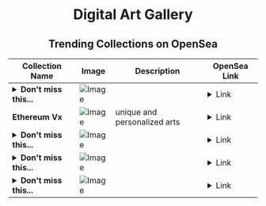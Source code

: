 <div align="center">

# Digital Art Gallery

## Trending Collections on OpenSea

| Collection Name                       | Image                                                                                     | Description                       | OpenSea Link                                                                                          |
|---------------------------------------|-------------------------------------------------------------------------------------------|-----------------------------------|--------------------------------------------------------------------------------------------------------|
| **<details><summary>Don't miss this...</summary>Don't miss this chance!</details>** | ![Image](https://i.seadn.io/s/raw/files/faaf43ce9974d64a13f145f3a8d69987.png?w=500&auto=format?w=200&auto=format) |  | <details><summary>Link</summary>[Don't miss this chance!](https://opensea.io/collection/don-t-miss-this-chance-751)</details> |
| **Ethereum Vx** | ![Image](https://i.seadn.io/s/raw/files/45d2891e65cb148c3c89f2f710f75354.jpg?w=500&auto=format?w=200&auto=format) | unique and personalized arts | <details><summary>Link</summary>[Ethereum Vx](https://opensea.io/collection/ethereum-vx)</details> |
| **<details><summary>Don't miss this...</summary>Don't miss this chance!</details>** | ![Image](https://i.seadn.io/s/raw/files/faaf43ce9974d64a13f145f3a8d69987.png?w=500&auto=format?w=200&auto=format) |  | <details><summary>Link</summary>[Don't miss this chance!](https://opensea.io/collection/don-t-miss-this-chance-750)</details> |
| **<details><summary>Don't miss this...</summary>Don't miss this chance!</details>** | ![Image](https://i.seadn.io/s/raw/files/faaf43ce9974d64a13f145f3a8d69987.png?w=500&auto=format?w=200&auto=format) |  | <details><summary>Link</summary>[Don't miss this chance!](https://opensea.io/collection/don-t-miss-this-chance-749)</details> |
| **<details><summary>Don't miss this...</summary>Don't miss this chance!</details>** | ![Image](https://i.seadn.io/s/raw/files/faaf43ce9974d64a13f145f3a8d69987.png?w=500&auto=format?w=200&auto=format) |  | <details><summary>Link</summary>[Don't miss this chance!](https://opensea.io/collection/don-t-miss-this-chance-748)</details> |

</div>